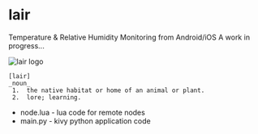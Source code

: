 # lair

Temperature & Relative Humidity Monitoring from Android/iOS
A work in progress...

![lair logo](https://github.com/admica/lair/logo.png)

```
[lair]
_noun_
 1.  the native habitat or home of an animal or plant.
 2.  lore; learning.
```

* node.lua - lua code for remote nodes
* main.py - kivy python application code

